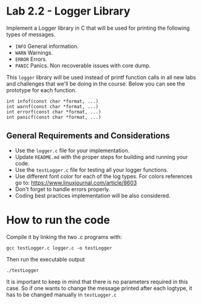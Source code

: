 # Lab 2.2 - Logger Library
Implement a Logger library in C that will be used for printing the following types of messages.

- ```INFO``` General information.
- ```WARN``` Warnings.
- ```ERROR``` Errors.
- ```PANIC``` Panics. Non recoverable issues with core dump.

This ```logger``` library will be used instead of printf function calls in all new labs and challenges that we'll be doing in the course. Below you can see the prototype for each function.

```
int infof(const char *format, ...)
int warnf(const char *format, ...)
int errorf(const char *format, ...)
int panicf(const char *format, ...)
```
## General Requirements and Considerations
- Use the ```logger.c``` file for your implementation.
- Update ```README.md``` with the proper steps for building and running your code.
- Use the ```testLogger.c``` file for testing all your logger functions.
- Use different font color for each of the log types. For colors references go to: https://www.linuxjournal.com/article/8603
- Don't forget to handle errors properly.
- Coding best practices implementation will be also considered.

# How to run the code

Compile it by linking the two .c programs with:

```
gcc testLogger.c logger.c -o testLogger
```
Then run the executable output
```
./testLogger
```
It is important to keep in mind that there is no parameters required in this case. So if one wants to change the message printed 
after each logtype, it has to be changed manually in ```testLogger.c```
